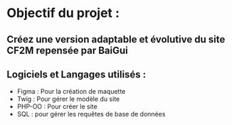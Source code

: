 # Objectif du projet :
## Créez une version adaptable et évolutive du site CF2M repensée par BaiGui

## Logiciels et Langages utilisés :
- Figma : Pour la création de maquette
- Twig : Pour gérer le modèle du site
- PHP-OO : Pour créer le site
- SQL : pour gérer les requêtes de base de données

